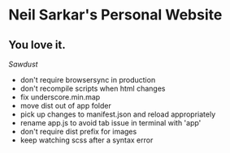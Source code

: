 Neil Sarkar's Personal Website
==

You love it.
--

*Sawdust*

* don't require browsersync in production
* don't recompile scripts when html changes
* fix underscore.min.map
* move dist out of app folder
* pick up changes to manifest.json and reload appropriately
* rename app.js to avoid tab issue in terminal with 'app'
* don't require dist prefix for images
* keep watching scss after a syntax error
